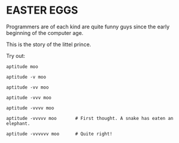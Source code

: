 # EASTER EGGS

Programmers are of each kind are quite funny guys since the early beginning of the computer age.

This is the story of the littel prince.

Try out:

    aptitude moo
    
    aptitude -v moo
    
    aptitude -vv moo

    aptitude -vvv moo

    aptitude -vvvv moo

    aptitude -vvvvv moo       # First thought. A snake has eaten an elephant.

    aptitude -vvvvvv moo      # Quite right!
    

    

    

